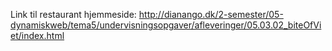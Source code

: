 
Link til restaurant hjemmeside: http://dianango.dk/2-semester/05-dynamiskweb/tema5/undervisningsopgaver/afleveringer/05.03.02_biteOfViet/index.html
